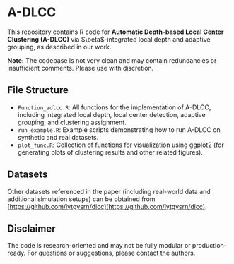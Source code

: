 
# A-DLCC

This repository contains R code for **Automatic Depth-based Local Center Clustering (A-DLCC)** via \$\beta\$-integrated local depth and adaptive grouping, as described in our work.

**Note:**
The codebase is not very clean and may contain redundancies or insufficient comments. Please use with discretion.

## File Structure

* `Function_adlcc.R`:
  All functions for the implementation of A-DLCC, including integrated local depth, local center detection, adaptive grouping, and clustering assignment.
* `run_example.R`:
  Example scripts demonstrating how to run A-DLCC on synthetic and real datasets.
* `plot_func.R`:
  Collection of functions for visualization using ggplot2 (for generating plots of clustering results and other related figures).

## Datasets

Other datasets referenced in the paper (including real-world data and additional simulation setups) can be obtained from [https://github.com/lytgysrn/dlcc](https://github.com/lytgysrn/dlcc).

## Disclaimer

The code is research-oriented and may not be fully modular or production-ready. For questions or suggestions, please contact the authors.

